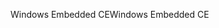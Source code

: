 <span data-ttu-id="f0f87-101">Windows Embedded CE</span><span class="sxs-lookup"><span data-stu-id="f0f87-101">Windows Embedded CE</span></span>